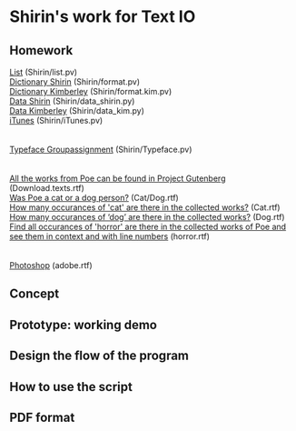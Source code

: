 # Shirin's work for Text IO 

## Homework
[List]() (Shirin/list.pv)<br>
[Dictionary Shirin](format.pv) (Shirin/format.pv)<br>
[Dictionary Kimberley]() (Shirin/format.kim.pv)<br>
[Data Shirin]() (Shirin/data_shirin.py)<br>
[Data Kimberley]() (Shirin/data_kim.py)<br>
[iTunes]() (Shirin/iTunes.pv)<br>
<br><br>
[Typeface Groupassignment]() (Shirin/Typeface.pv)<br>
<br><br>
[All the works from Poe can be found in Project Gutenberg]() (Download.texts.rtf)<br>
[Was Poe a cat or a dog person?]() (Cat/Dog.rtf)<br>
[How many occurances of 'cat' are there in the collected works?]() (Cat.rtf)<br>
[How many occurances of ‘dog’ are there in the collected works?]() (Dog.rtf)<br>
[Find all occurances of 'horror' are there in the collected works of Poe and see them in context and with line numbers]() (horror.rtf)<br>
<br><br>
[Photoshop]() (adobe.rtf)<br>





## Concept

## Prototype: working demo

## Design the flow of the program

## How to use the script

## PDF format 
			

